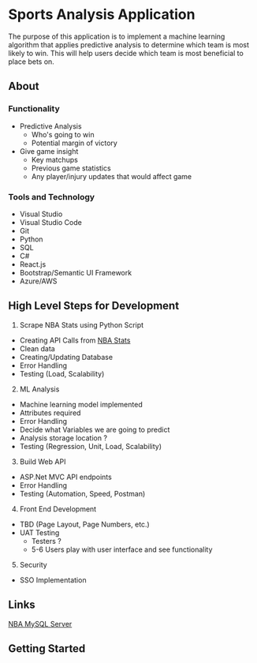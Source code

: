 # Sports Analysis Application  
The purpose of this application is to implement a machine learning algorithm that applies predictive analysis to determine which team is most likely to win. This will help users decide which team is most beneficial to place bets on.


## About 


### Functionality 
* Predictive Analysis
    * Who's going to win
    * Potential margin of victory
* Give game insight
    * Key matchups
    * Previous game statistics
    * Any player/injury updates that would affect game

### Tools and Technology
* Visual Studio 
* Visual Studio Code 
* Git 
* Python 
* SQL 
* C#
* React.js 
* Bootstrap/Semantic UI Framework 
* Azure/AWS
## High Level Steps for Development 
1. Scrape NBA Stats using Python Script
* Creating API Calls from [NBA Stats](Stats.NBA.com) 
* Clean data 
* Creating/Updating Database 
* Error Handling  
* Testing (Load, Scalability)

2. ML Analysis 
* Machine learning model implemented 
* Attributes required
* Error Handling 
* Decide what Variables we are going to predict 
* Analysis storage location ?
* Testing (Regression, Unit, Load, Scalability)

3. Build Web API 
* ASP.Net MVC API endpoints 
* Error Handling 
* Testing (Automation, Speed, Postman)
4. Front End Development 
* TBD (Page Layout, Page Numbers, etc.)
* UAT Testing 
    * Testers ?
    * 5-6 Users play with user interface and see functionality     
5. Security 
* SSO Implementation 



## Links 

[NBA MySQL Server](https://medium.com/@jman4190/building-an-nba-mysql-database-with-python-c653fa15333c) 

## Getting Started 